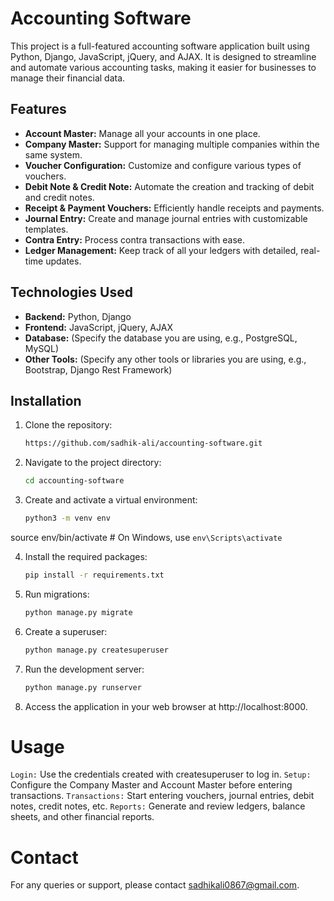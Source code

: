 # Accounting Software

This project is a full-featured accounting software application built using Python, Django, JavaScript, jQuery, and AJAX. It is designed to streamline and automate various accounting tasks, making it easier for businesses to manage their financial data.

## Features

- **Account Master:** Manage all your accounts in one place.
- **Company Master:** Support for managing multiple companies within the same system.
- **Voucher Configuration:** Customize and configure various types of vouchers.
- **Debit Note & Credit Note:** Automate the creation and tracking of debit and credit notes.
- **Receipt & Payment Vouchers:** Efficiently handle receipts and payments.
- **Journal Entry:** Create and manage journal entries with customizable templates.
- **Contra Entry:** Process contra transactions with ease.
- **Ledger Management:** Keep track of all your ledgers with detailed, real-time updates.

## Technologies Used

- **Backend:** Python, Django
- **Frontend:** JavaScript, jQuery, AJAX
- **Database:** (Specify the database you are using, e.g., PostgreSQL, MySQL)
- **Other Tools:** (Specify any other tools or libraries you are using, e.g., Bootstrap, Django Rest Framework)

## Installation

1. Clone the repository:
   ```bash
   https://github.com/sadhik-ali/accounting-software.git

2. Navigate to the project directory:
   ```bash
   cd accounting-software

3. Create and activate a virtual environment:
   ```bash
   python3 -m venv env
source env/bin/activate  # On Windows, use `env\Scripts\activate`

4. Install the required packages:
   ```bash
   pip install -r requirements.txt

5. Run migrations:
   ```bash
   python manage.py migrate

6. Create a superuser:
   ```bash
   python manage.py createsuperuser

7. Run the development server:
   ```bash
   python manage.py runserver

8. Access the application in your web browser at http://localhost:8000.

# Usage

`Login:` Use the credentials created with createsuperuser to log in.
`Setup:` Configure the Company Master and Account Master before entering transactions.
`Transactions:` Start entering vouchers, journal entries, debit notes, credit notes, etc.
`Reports:` Generate and review ledgers, balance sheets, and other financial reports.


# Contact

For any queries or support, please contact sadhikali0867@gmail.com.

   
